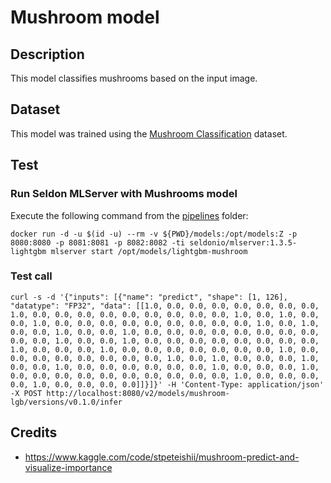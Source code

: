 # Mushroom model
## Description
This model classifies mushrooms based on the input image.

## Dataset

This model was trained using the [Mushroom Classification](https://www.kaggle.com/datasets/uciml/mushroom-classification) dataset.
## Test
### Run Seldon MLServer with Mushrooms model
Execute the following command from the [pipelines](../../) folder:
```
docker run -d -u $(id -u) --rm -v ${PWD}/models:/opt/models:Z -p 8080:8080 -p 8081:8081 -p 8082:8082 -ti seldonio/mlserver:1.3.5-lightgbm mlserver start /opt/models/lightgbm-mushroom
```
### Test call

```
curl -s -d '{"inputs": [{"name": "predict", "shape": [1, 126], "datatype": "FP32", "data": [[1.0, 0.0, 0.0, 0.0, 0.0, 0.0, 0.0, 0.0, 1.0, 0.0, 0.0, 0.0, 0.0, 0.0, 0.0, 0.0, 0.0, 0.0, 1.0, 0.0, 1.0, 0.0, 0.0, 1.0, 0.0, 0.0, 0.0, 0.0, 0.0, 0.0, 0.0, 0.0, 0.0, 1.0, 0.0, 1.0, 0.0, 0.0, 1.0, 0.0, 0.0, 1.0, 0.0, 0.0, 0.0, 0.0, 0.0, 0.0, 0.0, 0.0, 0.0, 0.0, 1.0, 0.0, 0.0, 1.0, 0.0, 0.0, 0.0, 0.0, 0.0, 0.0, 0.0, 0.0, 1.0, 0.0, 0.0, 0.0, 1.0, 0.0, 0.0, 0.0, 0.0, 0.0, 0.0, 0.0, 1.0, 0.0, 0.0, 0.0, 0.0, 0.0, 0.0, 0.0, 0.0, 1.0, 0.0, 1.0, 0.0, 0.0, 0.0, 1.0, 0.0, 0.0, 1.0, 0.0, 0.0, 0.0, 0.0, 0.0, 0.0, 1.0, 0.0, 0.0, 0.0, 1.0, 0.0, 0.0, 0.0, 0.0, 0.0, 0.0, 0.0, 0.0, 0.0, 0.0, 1.0, 0.0, 0.0, 0.0, 0.0, 1.0, 0.0, 0.0, 0.0, 0.0]]}]}' -H 'Content-Type: application/json' -X POST http://localhost:8080/v2/models/mushroom-lgb/versions/v0.1.0/infer
```
## Credits
 - https://www.kaggle.com/code/stpeteishii/mushroom-predict-and-visualize-importance
